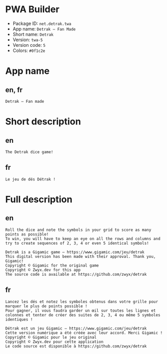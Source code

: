 # PWA Builder

- Package ID: `net.detrak.twa`
- App name: `Detrak – Fan Made`
- Short name: `Detrak`
- Version: `twa-5`
- Version code: `5`
- Colors: `#0f1c2e`

# App name

## en, fr

```
Detrak – Fan made
```

# Short description

## en

```
The Detrak dice game!
```

## fr

```
Le jeu de dés Détrak !
```

# Full description

## en

```
Roll the dice and note the symbols in your grid to score as many points as possible!
To win, you will have to keep an eye on all the rows and columns and try to create sequences of 2, 3, 4 or even 5 identical symbols!

Detrak is a Gigamic game – https://www.gigamic.com/jeu/detrak
This digital version has been made with their approval. Thank you, Gigamic!
Copyright © Gigamic for the original game
Copyright © Zwyx.dev for this app
The source code is available at https://github.com/zwyx/detrak
```

## fr

```
Lancez les dés et notez les symboles obtenus dans votre grille pour marquer le plus de points possible !
Pour gagner, il vous faudra garder un œil sur toutes les lignes et colonnes et tenter de créer des suites de 2, 3, 4 ou même 5 symboles identiques !

Détrak est un jeu Gigamic – https://www.gigamic.com/jeu/detrak
Cette version numérique a été créée avec leur accord. Merci Gigamic !
Copyright © Gigamic pour le jeu original
Copyright © Zwyx.dev pour cette application
Le code source est disponible à https://github.com/zwyx/detrak
```
